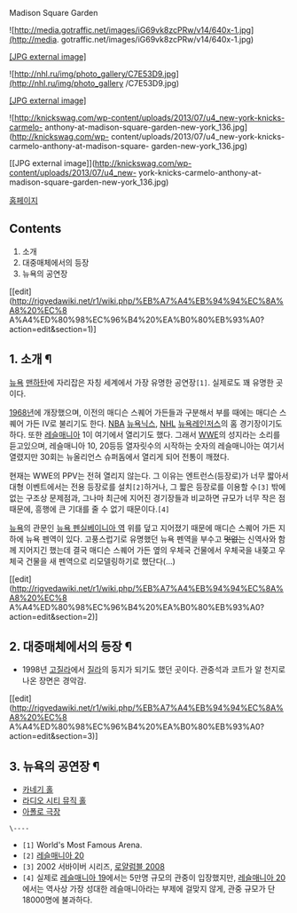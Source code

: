 Madison Square Garden

![http://media.gotraffic.net/images/iG69vk8zcPRw/v14/640x-1.jpg](http://media.
gotraffic.net/images/iG69vk8zcPRw/v14/640x-1.jpg)

[[JPG external
image]](http://media.gotraffic.net/images/iG69vk8zcPRw/v14/640x-1.jpg)

![http://nhl.ru/img/photo_gallery/C7E53D9.jpg](http://nhl.ru/img/photo_gallery
/C7E53D9.jpg)

[[JPG external image]](http://nhl.ru/img/photo_gallery/C7E53D9.jpg)

![http://knickswag.com/wp-content/uploads/2013/07/u4_new-york-knicks-carmelo-
anthony-at-madison-square-garden-new-york_136.jpg](http://knickswag.com/wp-
content/uploads/2013/07/u4_new-york-knicks-carmelo-anthony-at-madison-square-
garden-new-york_136.jpg)

[[JPG external image]](http://knickswag.com/wp-content/uploads/2013/07/u4_new-
york-knicks-carmelo-anthony-at-madison-square-garden-new-york_136.jpg)

[홈페이지](http://www.thegarden.com/)  

## Contents

    

1. 소개 
2. 대중매체에서의 등장 
3. 뉴욕의 공연장 

[[edit](http://rigvedawiki.net/r1/wiki.php/%EB%A7%A4%EB%94%94%EC%8A%A8%20%EC%8
A%A4%ED%80%98%EC%96%B4%20%EA%B0%80%EB%93%A0?action=edit&section=1)]

## 1. 소개 ¶

[뉴욕](%EB%89%B4%EC%9A%95.md) [맨하탄](%EB%A7%A8%ED%95%98%ED%83%84.md)에 자리잡은
자칭 세계에서 가장 유명한 공연장`[1]`. 실제로도 꽤 유명한 곳이다.

  

[1968년](1968%EB%85%84.md)에 개장했으며, 이전의 매디슨 스퀘어 가든들과 구분해서 부를 때에는 매디슨 스퀘어 가든
IV로 불리기도 한다. [NBA](NBA.md) [뉴욕닉스](%EB%89%B4%EC%9A%95%20%EB%8B%89%EC%8A%A4.md), [NHL](NHL.md) [뉴욕레인저스](%EB%89%B4%EC%9A%95%20%EB%A0%88%EC%9D%B8%EC%A0%80%EC%8A%A4.md)의 홈
경기장이기도 하다. 또한 [레슬매니아](%EB%A0%88%EC%8A%AC%EB%A7%A4%EB%8B%88%EC%95%84.md) 1이
여기에서 열리기도 했다. 그래서 [WWE](WWE.md)의 성지라는 소리를 듣고있으며, 레슬매니아 10, 20등등 열자릿수의 시작하는
숫자의 레슬매니아는 여기서 열렸지만 30회는 뉴올리언스 슈퍼돔에서 열리게 되어 전통이 깨졌다.

  

현재는 WWE의 PPV는 전혀 열리지 않는다. 그 이유는 엔트런스(등장로)가 너무 짧아서 대형 이벤트에서는 전용 등장로를
설치`[2]`하거나, 그 짧은 등장로를 이용할 수`[3]` 밖에 없는 구조상 문제점과, 그나마 최근에 지어진 경기장들과 비교하면 규모가 너무
작은 점 때문에, 흥행에 큰 기대를 줄 수 없기 때문이다.`[4]`

  

[뉴욕](%EB%89%B4%EC%9A%95.md)의 관문인 [뉴욕 펜실베이니아 역](%ED%8E%9C%EC%8B%A4%EB%B2%A0%EC%9D%B4%EB%8B%88%EC%95%84%20%EC%97%AD%28%EB%89%B4%EC%9A%95%29.md) 위를 덮고
지어졌기 때문에 매디슨 스퀘어 가든 지하에 뉴욕 펜역이 있다. 고풍스럽기로 유명했던 뉴욕 펜역을 부수고 <del>멋없는</del> 신역사와
함께 지어지긴 했는데 결국 매디슨 스퀘어 가든 옆의 우체국 건물에서 우체국을 내쫒고 우체국 건물을 새 펜역으로 리모델링하기로 했단다(...)

  

[[edit](http://rigvedawiki.net/r1/wiki.php/%EB%A7%A4%EB%94%94%EC%8A%A8%20%EC%8
A%A4%ED%80%98%EC%96%B4%20%EA%B0%80%EB%93%A0?action=edit&section=2)]

## 2. 대중매체에서의 등장 ¶

  * 1998년 [고질라](%EA%B3%A0%EC%A7%88%EB%9D%BC.md)에서 [질라](%EC%A7%88%EB%9D%BC.md)의 둥지가 되기도 했던 곳이다. 관중석과 코트가 알 천지로 나온 장면은 경악감.

[[edit](http://rigvedawiki.net/r1/wiki.php/%EB%A7%A4%EB%94%94%EC%8A%A8%20%EC%8
A%A4%ED%80%98%EC%96%B4%20%EA%B0%80%EB%93%A0?action=edit&section=3)]

## 3. 뉴욕의 공연장 ¶

* [카네기 홀](%EC%B9%B4%EB%84%A4%EA%B8%B0%20%ED%99%80.md)  
* [라디오 시티 뮤직 홀](%EB%9D%BC%EB%94%94%EC%98%A4%20%EC%8B%9C%ED%8B%B0%20%EB%AE%A4%EC%A7%81%20%ED%99%80.md)  
* [아폴로 극장](%EC%95%84%ED%8F%B4%EB%A1%9C%20%EA%B7%B9%EC%9E%A5.md)

`\----`

  * `[1]` World's Most Famous Arena.
  * `[2]` [레슬매니아 20](WWE%20%EB%A0%88%EC%8A%AC%EB%A7%A4%EB%8B%88%EC%95%84%20XX.md)
  * `[3]` 2002 서바이버 시리즈, [로얄럼블 2008](WWE%20%EB%A1%9C%EC%96%84%EB%9F%BC%EB%B8%94%20%282008%29.md)
  * `[4]` 실제로 [레슬매니아 19](WWE%20%EB%A0%88%EC%8A%AC%EB%A7%A4%EB%8B%88%EC%95%84%20XIX.md)에서는 5만명 규모의 관중이 입장했지만, [레슬매니아 20](WWE%20%EB%A0%88%EC%8A%AC%EB%A7%A4%EB%8B%88%EC%95%84%20XX.md)에서는 역사상 가장 성대한 레슬매니아라는 부제에 걸맞지 않게, 관중 규모가 단 18000명에 불과하다.

